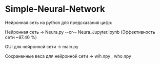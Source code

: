 # Simple-Neural-Network
Нейронная сеть на python для предсказания цифр: 

  Нейронная сеть  ->  Neura.py   --or--  Neura_Jupyter.ipynb (Эффективность сети ~97.46 %)
  
  GUI для нейронной сети  ->  main.py
  
  Сохраненные веса для нейронной сети  ->  wih.npy , who.npy
